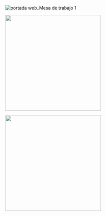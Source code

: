 ![portada web_Mesa de trabajo 1](https://user-images.githubusercontent.com/81307858/114276387-64f85b80-99f4-11eb-9896-f4782ad47262.jpg)

[<img align="center" width="300px" src="https://user-images.githubusercontent.com/81307858/114276775-295e9100-99f6-11eb-9dc1-ceecbaae1bdf.jpg" />][Website]

[Website]: https://scs4hwkacnb.typeform.com/to/SDqPkxpG


[<img align="center" width="300px" src="https://user-images.githubusercontent.com/81307858/114276789-37141680-99f6-11eb-81c5-281028965d91.jpg" />][Descargar]

[Descargar]: https://github.com/Michellemcisaac/Diseno-para-la-escritura/files/6255435/Sonda.interactiva.3.1.pdf




